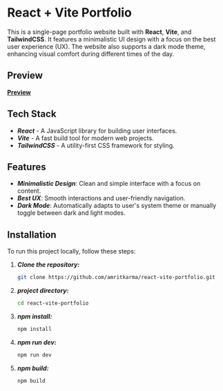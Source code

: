 # React + Vite Portfolio

This is a single-page portfolio website built with **React**, **Vite**, and **TailwindCSS**. It features a minimalistic UI design with a focus on the best user experience (UX). The website also supports a dark mode theme, enhancing visual comfort during different times of the day.

## Preview
**[Preview](https://amritkarma.github.io/react-vite-portfolio/)**

## Tech Stack

- ***React*** - A JavaScript library for building user interfaces.
- ***Vite*** - A fast build tool for modern web projects.
- ***TailwindCSS*** - A utility-first CSS framework for styling.

## Features

- ***Minimalistic Design***: Clean and simple interface with a focus on content.
- ***Best UX***: Smooth interactions and user-friendly navigation.
- ***Dark Mode***: Automatically adapts to user's system theme or manually toggle between dark and light modes.

## Installation

To run this project locally, follow these steps:

1. ***Clone the repository:***
   ```bash
   git clone https://github.com/amritkarma/react-vite-portfolio.git
   ```

1. ***project directory:***
   ```bash
   cd react-vite-portfolio
   ```

1. ***npm install:***
   ```bash
   npm install
   ```

1. ***npm run dev:***
   ```bash
   npm run dev
   ```

1. ***npm build:***
   ```bash
   npm build
   ```

